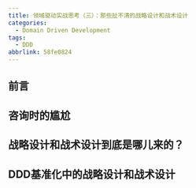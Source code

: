 ```yaml
---
title: 领域驱动实战思考（三）：那些扯不清的战略设计和战术设计
categories:
  - Domain Driven Development
tags:
  - DDD
abbrlink: 58fe0824
---
```


## 前言

<!-- more -->

## 咨询时的尴尬

## 战略设计和战术设计到底是哪儿来的？

## DDD基准化中的战略设计和战术设计